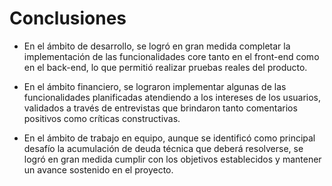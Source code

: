 # Conclusiones

- En el ámbito de desarrollo, se logró en gran medida completar la implementación de las funcionalidades core tanto en el front-end como en el back-end, lo que permitió realizar pruebas reales del producto.

- En el ámbito financiero, se lograron implementar algunas de las funcionalidades planificadas atendiendo a los intereses de los usuarios, validados a través de entrevistas que brindaron tanto comentarios positivos como críticas constructivas.

- En el ámbito de trabajo en equipo, aunque se identificó como principal desafío la acumulación de deuda técnica que deberá resolverse, se logró en gran medida cumplir con los objetivos establecidos y mantener un avance sostenido en el proyecto.